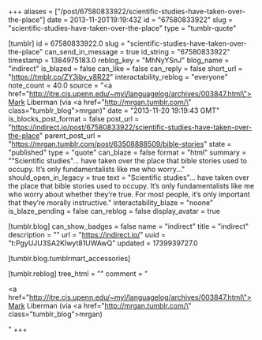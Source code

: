 +++
aliases = ["/post/67580833922/scientific-studies-have-taken-over-the-place"]
date = 2013-11-20T19:19:43Z
id = "67580833922"
slug = "scientific-studies-have-taken-over-the-place"
type = "tumblr-quote"

[tumblr]
id = 67580833922.0
slug = "scientific-studies-have-taken-over-the-place"
can_send_in_message = true
id_string = "67580833922"
timestamp = 1384975183.0
reblog_key = "MhNyYSnJ"
blog_name = "indirect"
is_blazed = false
can_like = false
can_reply = false
short_url = "https://tmblr.co/ZY3jby_y8R22"
interactability_reblog = "everyone"
note_count = 40.0
source = "<a href=\"http://itre.cis.upenn.edu/~myl/languagelog/archives/003847.html\">Mark Liberman</a> (via <a href=\"http://mrgan.tumblr.com/\" class=\"tumblr_blog\">mrgan</a>)"
date = "2013-11-20 19:19:43 GMT"
is_blocks_post_format = false
post_url = "https://indirect.io/post/67580833922/scientific-studies-have-taken-over-the-place"
parent_post_url = "https://mrgan.tumblr.com/post/63508888509/bible-stories"
state = "published"
type = "quote"
can_blaze = false
format = "html"
summary = "“Scientific studies\"… have taken over the place that bible stories used to occupy. It’s only fundamentalists like me who worry..."
should_open_in_legacy = true
text = "Scientific studies&quot;… have taken over the place that bible stories used to occupy. It’s only fundamentalists like me who worry about whether they’re true. For most people, it’s only important that they’re morally instructive."
interactability_blaze = "noone"
is_blaze_pending = false
can_reblog = false
display_avatar = true

[tumblr.blog]
can_show_badges = false
name = "indirect"
title = "indirect"
description = ""
url = "https://indirect.io/"
uuid = "t:PgyUJU3SA2Klwyt81UWAwQ"
updated = 1739939727.0

[tumblr.blog.tumblrmart_accessories]

[tumblr.reblog]
tree_html = ""
comment = "<p><a href=\"http://itre.cis.upenn.edu/~myl/languagelog/archives/003847.html\">Mark Liberman</a> (via <a href=\"http://mrgan.tumblr.com/\" class=\"tumblr_blog\">mrgan</a>)</p>"
+++
